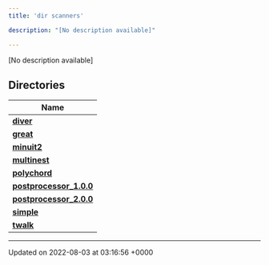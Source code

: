 ```yaml
---
title: 'dir scanners'

description: "[No description available]"

---
```







[No description available]

## Directories

| Name           |
| -------------- |
| **[diver](/documentation/code/gambit_sphinx/files/dir_8a784228ca6219402d8e768ef3d07ed4/#dir-diver)**  |
| **[great](/documentation/code/gambit_sphinx/files/dir_4e72509a65748ef232c5bdb38190799a/#dir-great)**  |
| **[minuit2](/documentation/code/gambit_sphinx/files/dir_a2e3f1b883fd3213afc91c38ea2538aa/#dir-minuit2)**  |
| **[multinest](/documentation/code/gambit_sphinx/files/dir_d6f2c634641de666ec4770394adf0d44/#dir-multinest)**  |
| **[polychord](/documentation/code/gambit_sphinx/files/dir_4146fa393fd2fa95201db6a9f7f3c7d4/#dir-polychord)**  |
| **[postprocessor_1.0.0](/documentation/code/gambit_sphinx/files/dir_5a837fd4eb57251ea3c7435ee457d510/#dir-postprocessor-1.0.0)**  |
| **[postprocessor_2.0.0](/documentation/code/gambit_sphinx/files/dir_19e22b0eacf25c81e760ed2edde069be/#dir-postprocessor-2.0.0)**  |
| **[simple](/documentation/code/gambit_sphinx/files/dir_b771c35c53f7f0d4ef99e9ec9113aa65/#dir-simple)**  |
| **[twalk](/documentation/code/gambit_sphinx/files/dir_469cfd999018b1b05b3fb826bf8dd5fe/#dir-twalk)**  |






-------------------------------

Updated on 2022-08-03 at 03:16:56 +0000
